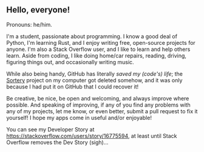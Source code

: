 <h2>Hello, everyone!</h2>

Pronouns: he/him.

I'm a student, passionate about programming. I know a good deal of Python, I'm learning Rust, and I enjoy writing free, open-source projects for anyone. I'm also a Stack Overflow user, and I like to learn and help others learn. Aside from coding, I like doing home/car repairs, reading, driving, figuring things out, and occasionally writing music.

While also being handy, GitHub has literally _saved my (code's) life_; the [Sortery](https://github.com/SamMatzko/Sortery/) project on my computer got deleted somehow, and it was only because I had put it on GitHub that I could recover it!

Be creative, be nice, be open and welcoming, and always improve where possible. And speaking of improving, if any of you find any problems with any of my projects, let me know, or even better, submit a pull request to fix it yourself! I hope my apps come in useful and/or enjoyable!

You can see my Developer Story at https://stackoverflow.com/users/story/16775594, at least until Stack Overflow removes the Dev Story (sigh)...
